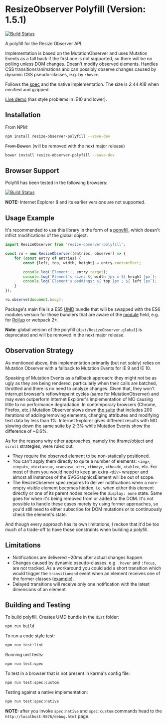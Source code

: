 ResizeObserver Polyfill (Version: 1.5.1)
=============

[![Build Status][travis-image]][travis-url]


A polyfill for the Resize Observer API.

Implementation is based on the MutationObserver and uses Mutation Events as a fall back if the first one is not supported, so there will be no polling unless DOM changes. Doesn't modify observed elements. Handles CSS transitions/animations and can possibly observe changes caused by dynamic CSS pseudo-classes, e.g. by `:hover`.

Follows the [spec](http://rawgit.com/WICG/ResizeObserver/master/index.html) and the native implementation. The size is _2.44 KiB_ when minified and gzipped.

[Live demo](http://que-etc.github.io/resize-observer-polyfill) (has style problems in IE10 and lower).

## Installation

From NPM:

```sh
npm install resize-observer-polyfill --save-dev
```

~~From Bower:~~ (will be removed with the next major release)

```sh
bower install resize-observer-polyfill --save-dev
```


## Browser Support

Polyfill has been tested in the following browsers:

[![Build Status](https://saucelabs.com/browser-matrix/que-etc.svg)](https://saucelabs.com/beta/builds/303f5344a7214ba5b62bc7079a15d376)

**NOTE:** Internet Explorer 8 and its earlier versions are not supported.

## Usage Example

It's recommended to use this library in the form of a [ponyfill](https://github.com/sindresorhus/ponyfill), which doesn't inflict modifications of the global object.

```javascript
import ResizeObserver from 'resize-observer-polyfill';

const ro = new ResizeObserver((entries, observer) => {
    for (const entry of entries) {
        const {left, top, width, height} = entry.contentRect;

        console.log('Element:', entry.target);
        console.log(`Element's size: ${ width }px x ${ height }px`);
        console.log(`Element's paddings: ${ top }px ; ${ left }px`);
    }
});

ro.observe(document.body);
```

Package's main file is a ES5 [UMD](https://github.com/umdjs/umd) bundle that will be swapped with the ES6 modules version for those bundlers that are aware of the [module](https://github.com/rollup/rollup/wiki/pkg.module) field, e.g. for [Rollup](https://github.com/rollup/rollup) or webpack 2+.

**Note**: global version of the polyfill (`dist/ResizeObserver.global`) is deprecated and will be removed in the next major release.

## Observation Strategy

As mentioned above, this implementation primarily (but not solely) relies on Mutation Observer with a fallback to Mutation Events for IE 9 and IE 10.

Speaking of Mutation Events as a fallback approach: they might not be as ugly as they are being rendered, particularly when their calls are batched, throttled and there is no need to analyze changes. Given that, they won't interrupt browser's reflow/repaint cycles (same for MutationObserver) and may even outperform Internet Explorer's implementation of MO causing little to no performance degradation. In contemporary browsers (Chrome, Firefox, etc.) Mutation Observer slows down [the suite](https://jsfiddle.net/que_etc/gaqLe8rn/) that includes 200 iterations of adding/removing elements, changing attributes and modifying text data by less than 1%. Internet Explorer gives different results with MO slowing down the same suite by 2-3% while Mutation Events show the difference of ~0.6%.

As for the reasons why other approaches, namely the iframe/object and `scroll` strategies, were ruled out:
* They require the observed element to be non-statically positioned.
* You can't apply them directly to quite a number of elements: `<img>`, `<input>`, `<textarea>`, `<canvas>`, `<tr>`, `<tbody>`, `<thead>`, `<table>`, etc. For most of them you would need to keep an extra `<div>` wrapper and almost all instances of the SVGGraphicsElement will be out of scope.
* The ResizeObserver spec requires to deliver notifications when a non-empty visible element becomes hidden, i.e. when either this element directly or one of its parent nodes receive the `display: none` state. Same goes for when it's being removed from or added to the DOM. It's not possible to handle these cases merely by using former approaches, so you'd still need to either subscribe for DOM mutations or to continuously check the element's state.

And though every approach has its own limitations, I reckon that it'd be too much of a trade-off to have those constraints when building a polyfill.

## Limitations

* Notifications are delivered ~20ms after actual changes happen.
* Changes caused by dynamic pseudo-classes, e.g. `:hover` and `:focus`, are not tracked. As a workaround you could add a short transition which would trigger the `transitionend` event when an element receives one of the former classes ([example](https://jsfiddle.net/que_etc/7fudzqng/)).
* Delayed transitions will receive only one notification with the latest dimensions of an element.

## Building and Testing

To build polyfill. Creates UMD bundle in the `dist` folder:

```sh
npm run build
```

To run a code style test:
```sh
npm run test:lint
```

Running unit tests:
```sh
npm run test:spec
```

To test in a browser that is not present in karma's config file:
```sh
npm run test:spec:custom
```

Testing against a native implementation:
```sh
npm run test:spec:native
```

**NOTE:** after you invoke `spec:native` and `spec:custom` commands head to the `http://localhost:9876/debug.html` page.

[travis-image]: https://travis-ci.org/que-etc/resize-observer-polyfill.svg?branch=master
[travis-url]: https://travis-ci.org/que-etc/resize-observer-polyfill
